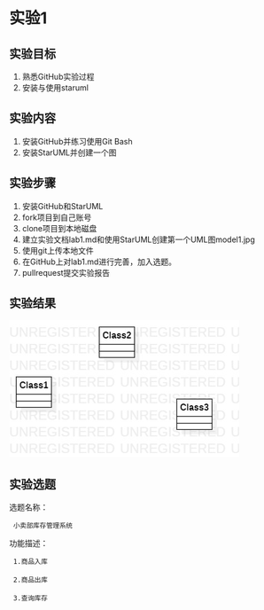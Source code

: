 # 实验1

## 实验目标

1. 熟悉GitHub实验过程
2. 安装与使用staruml

## 实验内容
1. 安装GitHub并练习使用Git Bash
2. 安装StarUML并创建一个图

## 实验步骤

1. 安装GitHub和StarUML
2. fork项目到自己账号
3. clone项目到本地磁盘
4. 建立实验文档lab1.md和使用StarUML创建第一个UML图model1.jpg
5. 使用git上传本地文件
6. 在GitHub上对lab1.md进行完善，加入选题。
7. pullrequest提交实验报告

## 实验结果

![第一个UML图](./model1.jpg)
## 实验选题

选题名称：

     小卖部库存管理系统
功能描述：

     1.商品入库

     2.商品出库

     3.查询库存





             
              
